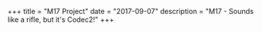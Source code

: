 +++
title = "M17 Project"
date = "2017-09-07"
description = "M17 - Sounds like a rifle, but it's Codec2!"
+++
